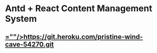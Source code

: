 # Antd + React Content Management System

## <a href>=""/>https://git.heroku.com/pristine-wind-cave-54270.git</a>
 



